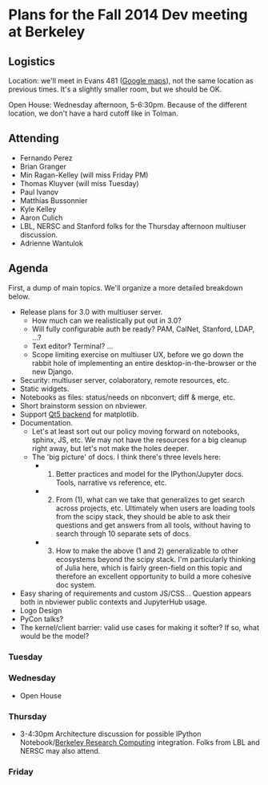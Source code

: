 # Plans for the Fall 2014 Dev meeting at Berkeley

## Logistics

Location: we'll meet in Evans 481 ([Google maps](https://www.google.fr/maps/place/Evans+Hall,+University+of+California,+Berkeley,+Berkeley,+CA+94709,+USA/@37.8736514,-122.2577944,17z/data=!3m1!4b1!4m2!3m1!1s0x80857c24710a32ef:0x555901244b6a4c65)), not the same location as previous times. It's a slightly smaller room, but we should be OK.

Open House: Wednesday afternoon, 5-6:30pm.  Because of the different location, we don't have a hard cutoff like in Tolman.

## Attending

* Fernando Perez
* Brian Granger
* Min Ragan-Kelley (will miss Friday PM)
* Thomas Kluyver (will miss Tuesday)
* Paul Ivanov
* Matthias Bussonnier
* Kyle Kelley
* Aaron Culich
* LBL, NERSC and Stanford folks for the Thursday afternoon multiuser discussion.
* Adrienne Wantulok

## Agenda

First, a dump of main topics. We'll organize a more detailed breakdown below.

* Release plans for 3.0 with multiuser server.
  - How much can we realistically put out in 3.0?
  - Will fully configurable auth be ready? PAM, CalNet, Stanford, LDAP, ...?
  - Text editor? Terminal? ...
  - Scope limiting exercise on multiuser UX, before we go down the rabbit hole of implementing an entire
    desktop-in-the-browser or the new Django.
* Security: multiuser server, colaboratory, remote resources, etc. 
* Static widgets.
* Notebooks as files: status/needs on nbconvert; diff & merge, etc.
* Short brainstorm session on nbviewer.
* Support [Qt5 backend](http://matplotlib.org/1.4.0/users/whats_new.html#qt5-backend) for matplotlib.
* Documentation. 
  - Let's at least sort out our policy moving forward on notebooks, sphinx, JS, etc.  We may not have the resources for a big cleanup right away, but let's not make the holes deeper.
  - The 'big picture' of docs. I think there's three levels here:
    + 1) Better practices and model for the IPython/Jupyter docs. Tools, narrative vs reference, etc.
    + 2) From (1), what can we take that generalizes to get search across projects, etc. Ultimately when users are loading tools from the scipy stack, they should be able to ask their questions and get answers from all tools, without having to search through 10 separate sets of docs.
    + 3) How to make the above (1 and 2) generalizable to other ecosystems beyond the scipy stack. I'm particularly thinking of Julia here, which is fairly green-field on this topic and therefore an excellent opportunity to build a more cohesive doc system.
* Easy sharing of requirements and custom JS/CSS... Question appears both in nbviewer public contexts and JupyterHub usage.
* Logo Design
* PyCon talks?
* The kernel/client barrier: valid use cases for making it softer? If so, what would be the model?

### Tuesday

### Wednesday

* Open House

### Thursday
* 3-4:30pm Architecture discussion for possible IPython Notebook/[Berkeley Research Computing](http://research-it.berkeley.edu/brc) integration. Folks from LBL and NERSC may also attend.

### Friday